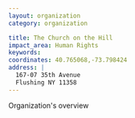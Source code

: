 ```yaml
---
layout: organization
category: organization

title: The Church on the Hill
impact_area: Human Rights
keywords: 
coordinates: 40.765068,-73.798424
address: |
  167-07 35th Avenue
  Flushing NY 11358
---
```

Organization's overview
